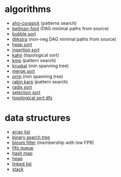 # algorithms

* [aho-corasick](https://github.com/jalexvig/learn_algos/blob/master/string_search/aho_corasick.py) (patterns search)
* [bellman-ford](https://github.com/jalexvig/learn_algos/blob/master/graphs/bellman_ford.py) (DAG minimal paths from source)
* [bubble sort](https://github.com/jalexvig/learn_algos/blob/master/sort/bubble_sort.py)
* [djikstra](https://github.com/jalexvig/learn_algos/blob/master/graphs/djikstra.py) (non-neg DAG minimal paths from source)
* [heap sort](https://github.com/jalexvig/learn_algos/blob/master/sort/heap_sort.py)
* [insertion sort](https://github.com/jalexvig/learn_algos/blob/master/sort/insertion_sort.py)
* [kahn](https://github.com/jalexvig/learn_algos/blob/master/graphs/kahn.py) (topological sort)
* [kmp](https://github.com/jalexvig/learn_algos/blob/master/string_search/kmp.py) (pattern search)
* [kruskal](https://github.com/jalexvig/learn_algos/blob/master/graphs/kruskal.py) (min spanning tree)
* [merge sort](https://github.com/jalexvig/learn_algos/blob/master/sort/merge_sort.py)
* [prim](https://github.com/jalexvig/learn_algos/blob/master/graphs/prim.py) (min spanning tree)
* [rabin karp](https://github.com/jalexvig/learn_algos/blob/master/string_search/rabin_karp.py) (pattern search)
* [radix sort](https://github.com/jalexvig/learn_algos/blob/master/sort/radix_sort.py)
* [selection sort](https://github.com/jalexvig/learn_algos/blob/master/sort/selection_sort.py)
* [topological sort dfs](https://github.com/jalexvig/learn_algos/blob/master/graphs/topological_sort_dfs.py)

# data structures

* [array list](https://github.com/jalexvig/learn_algos/blob/master/data_structures/array_list.py)
* [binary search tree](https://github.com/jalexvig/learn_algos/blob/master/data_structures/binary_search_tree.py)
* [bloom filter](https://github.com/jalexvig/learn_algos/blob/master/data_structures/bloom_filter.py) (membership with low FPR)
* [fifo queue](https://github.com/jalexvig/learn_algos/blob/master/data_structures/fifo_queue.py)
* [hash map](https://github.com/jalexvig/learn_algos/blob/master/data_structures/hash_map.py)
* [heap](https://github.com/jalexvig/learn_algos/blob/master/data_structures/heap.py)
* [linked list](https://github.com/jalexvig/learn_algos/blob/master/data_structures/linked_list.py)
* [stack](https://github.com/jalexvig/learn_algos/blob/master/data_structures/stack.py)
